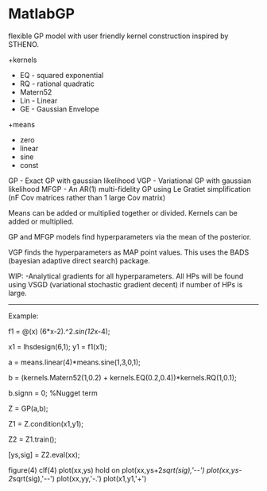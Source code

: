 # MatlabGP
flexible GP model with user friendly kernel construction inspired by STHENO.

+kernels
  - EQ - squared exponential
  - RQ - rational quadratic
  - Matern52
  - Lin - Linear
  - GE - Gaussian Envelope

+means
  - zero
  - linear
  - sine
  - const

GP - Exact GP with gaussian likelihood
VGP - Variational GP with gaussian likelihood
MFGP - An AR(1) multi-fidelity GP using Le Gratiet simplification (nF Cov matrices rather than 1 large Cov matrix)

Means can be added or multiplied together or divided. Kernels can be added or multiplied.

GP and MFGP models find hyperparameters via the mean of the posterior.

VGP finds the hyperparameters as MAP point values. This uses the BADS (bayesian adaptive direct search) package.

WIP:
 -Analytical gradients for all hyperparameters. All HPs will be found using VSGD (variational stochastic gradient decent) if number of HPs is large.

--------------------------------------------------------------------------------------------------------------------------------------------------------
Example:

f1 = @(x) (6*x-2).^2.*sin(12*x-4);

x1 = lhsdesign(6,1);
y1 = f1(x1);

a = means.linear(4)*means.sine(1,3,0,1);

b = (kernels.Matern52(1,0.2) + kernels.EQ(0.2,0.4))*kernels.RQ(1,0.1);

b.signn = 0; %Nugget term

Z = GP(a,b);

Z1 = Z.condition(x1,y1);

Z2 = Z1.train();

[ys,sig] = Z2.eval(xx);

figure(4)
clf(4)
plot(xx,ys)
hold on
plot(xx,ys+2*sqrt(sig),'--')
plot(xx,ys-2*sqrt(sig),'--')
plot(xx,yy,'-.')
plot(x1,y1,'+')
